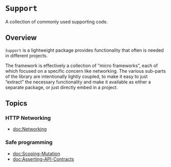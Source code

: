 # ``Support``

A collection of commonly used supporting code.

## Overview

`Support` is a lightweight package provides functionality that often is needed in different projects.

The framework is effectively a collection of “micro frameworks”, each of which focused on a specific concern like networking. The various sub-parts of the library are intentionally lightly coupled, to make it easy to just “extract” the necessary functionality and make it available as either a separate package, or just directly embed in a project. 

## Topics

### HTTP Networking

- <doc:Networking>

### Safe programming

- <doc:Scoping-Mutation>
- <doc:Asserting-API-Contracts>
